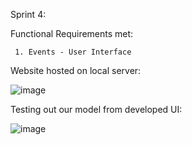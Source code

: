 Sprint 4: 

Functional Requirements met: 

     1. Events - User Interface

Website hosted on local server: 

![image](https://user-images.githubusercontent.com/64303145/202484325-16022978-f97b-4fc2-9aa8-3c35ea2ae523.png)


Testing out our model from developed UI:

![image](https://user-images.githubusercontent.com/64303145/202485861-849dafe4-ca13-46c8-af61-9c0640da57c5.png)
